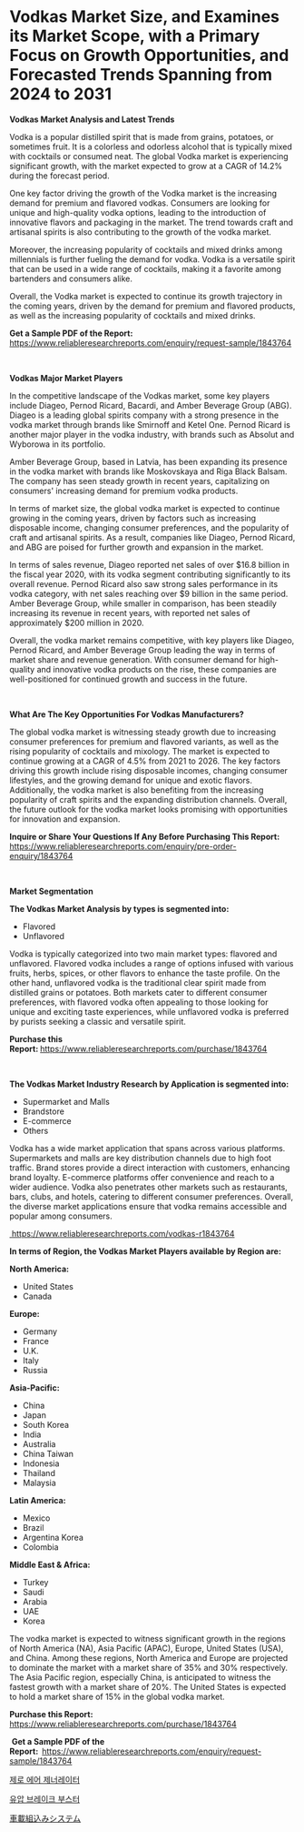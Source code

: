 <p><h1>Vodkas Market Size, and Examines its Market Scope, with a Primary Focus on Growth Opportunities, and Forecasted Trends Spanning from 2024 to 2031</h1></p><p><strong>Vodkas Market Analysis and Latest Trends</strong></p>
<p><p>Vodka is a popular distilled spirit that is made from grains, potatoes, or sometimes fruit. It is a colorless and odorless alcohol that is typically mixed with cocktails or consumed neat. The global Vodka market is experiencing significant growth, with the market expected to grow at a CAGR of 14.2% during the forecast period.</p><p>One key factor driving the growth of the Vodka market is the increasing demand for premium and flavored vodkas. Consumers are looking for unique and high-quality vodka options, leading to the introduction of innovative flavors and packaging in the market. The trend towards craft and artisanal spirits is also contributing to the growth of the vodka market.</p><p>Moreover, the increasing popularity of cocktails and mixed drinks among millennials is further fueling the demand for vodka. Vodka is a versatile spirit that can be used in a wide range of cocktails, making it a favorite among bartenders and consumers alike.</p><p>Overall, the Vodka market is expected to continue its growth trajectory in the coming years, driven by the demand for premium and flavored products, as well as the increasing popularity of cocktails and mixed drinks.</p></p>
<p><strong>Get a Sample PDF of the Report:&nbsp;</strong> <a href="https://www.reliableresearchreports.com/enquiry/request-sample/1843764">https://www.reliableresearchreports.com/enquiry/request-sample/1843764</a></p>
<p>&nbsp;</p>
<p><strong>Vodkas Major Market Players</strong></p>
<p><p>In the competitive landscape of the Vodkas market, some key players include Diageo, Pernod Ricard, Bacardi, and Amber Beverage Group (ABG). Diageo is a leading global spirits company with a strong presence in the vodka market through brands like Smirnoff and Ketel One. Pernod Ricard is another major player in the vodka industry, with brands such as Absolut and Wyborowa in its portfolio.</p><p>Amber Beverage Group, based in Latvia, has been expanding its presence in the vodka market with brands like Moskovskaya and Riga Black Balsam. The company has seen steady growth in recent years, capitalizing on consumers' increasing demand for premium vodka products.</p><p>In terms of market size, the global vodka market is expected to continue growing in the coming years, driven by factors such as increasing disposable income, changing consumer preferences, and the popularity of craft and artisanal spirits. As a result, companies like Diageo, Pernod Ricard, and ABG are poised for further growth and expansion in the market.</p><p>In terms of sales revenue, Diageo reported net sales of over $16.8 billion in the fiscal year 2020, with its vodka segment contributing significantly to its overall revenue. Pernod Ricard also saw strong sales performance in its vodka category, with net sales reaching over $9 billion in the same period. Amber Beverage Group, while smaller in comparison, has been steadily increasing its revenue in recent years, with reported net sales of approximately $200 million in 2020.</p><p>Overall, the vodka market remains competitive, with key players like Diageo, Pernod Ricard, and Amber Beverage Group leading the way in terms of market share and revenue generation. With consumer demand for high-quality and innovative vodka products on the rise, these companies are well-positioned for continued growth and success in the future.</p></p>
<p>&nbsp;</p>
<p><strong>What Are The Key Opportunities For Vodkas Manufacturers?</strong></p>
<p><p>The global vodka market is witnessing steady growth due to increasing consumer preferences for premium and flavored variants, as well as the rising popularity of cocktails and mixology. The market is expected to continue growing at a CAGR of 4.5% from 2021 to 2026. The key factors driving this growth include rising disposable incomes, changing consumer lifestyles, and the growing demand for unique and exotic flavors. Additionally, the vodka market is also benefiting from the increasing popularity of craft spirits and the expanding distribution channels. Overall, the future outlook for the vodka market looks promising with opportunities for innovation and expansion.</p></p>
<p><strong>Inquire or Share Your Questions If Any Before Purchasing This Report:</strong> <a href="https://www.reliableresearchreports.com/enquiry/pre-order-enquiry/1843764">https://www.reliableresearchreports.com/enquiry/pre-order-enquiry/1843764</a></p>
<p>&nbsp;</p>
<p><strong>Market Segmentation</strong></p>
<p><strong>The Vodkas Market Analysis by types is segmented into:</strong></p>
<p><ul><li>Flavored</li><li>Unflavored</li></ul></p>
<p><p>Vodka is typically categorized into two main market types: flavored and unflavored. Flavored vodka includes a range of options infused with various fruits, herbs, spices, or other flavors to enhance the taste profile. On the other hand, unflavored vodka is the traditional clear spirit made from distilled grains or potatoes. Both markets cater to different consumer preferences, with flavored vodka often appealing to those looking for unique and exciting taste experiences, while unflavored vodka is preferred by purists seeking a classic and versatile spirit.</p></p>
<p><strong>Purchase this Report:&nbsp;</strong><a href="https://www.reliableresearchreports.com/purchase/1843764">https://www.reliableresearchreports.com/purchase/1843764</a></p>
<p>&nbsp;</p>
<p><strong>The Vodkas Market Industry Research by Application is segmented into:</strong></p>
<p><ul><li>Supermarket and Malls</li><li>Brandstore</li><li>E-commerce</li><li>Others</li></ul></p>
<p><p>Vodka has a wide market application that spans across various platforms. Supermarkets and malls are key distribution channels due to high foot traffic. Brand stores provide a direct interaction with customers, enhancing brand loyalty. E-commerce platforms offer convenience and reach to a wider audience. Vodka also penetrates other markets such as restaurants, bars, clubs, and hotels, catering to different consumer preferences. Overall, the diverse market applications ensure that vodka remains accessible and popular among consumers.</p></p>
<p><a href="https://www.reliableresearchreports.com/vodkas-r1843764">&nbsp;https://www.reliableresearchreports.com/vodkas-r1843764</a></p>
<p><strong>In terms of Region, the Vodkas Market Players available by Region are:</strong></p>
<p>
    <p> <strong> North America: </strong>
        <ul>
            <li>United States</li>
            <li>Canada</li>
        </ul>
        </p> 
    <p> <strong> Europe: </strong>
        <ul>
            <li>Germany</li>
            <li>France</li>
            <li>U.K.</li>
            <li>Italy</li>
            <li>Russia</li>
        </ul>
        </p> 
    <p> <strong> Asia-Pacific: </strong>
        <ul>
            <li>China</li>
            <li>Japan</li>
            <li>South Korea</li>
            <li>India</li>
            <li>Australia</li>
            <li>China Taiwan</li>
            <li>Indonesia</li>
            <li>Thailand</li>
            <li>Malaysia</li>
        </ul>
        </p> 
    <p> <strong> Latin America: </strong>
        <ul>
            <li>Mexico</li>
            <li>Brazil</li>
            <li>Argentina Korea</li>
            <li>Colombia</li>
        </ul>
        </p> 
    <p> <strong> Middle East & Africa: </strong>
        <ul>
            <li>Turkey</li>
            <li>Saudi</li>
            <li>Arabia</li>
            <li>UAE</li>
            <li>Korea</li>
        </ul>
    </p>
    </p>
<p><p>The vodka market is expected to witness significant growth in the regions of North America (NA), Asia Pacific (APAC), Europe, United States (USA), and China. Among these regions, North America and Europe are projected to dominate the market with a market share of 35% and 30% respectively. The Asia Pacific region, especially China, is anticipated to witness the fastest growth with a market share of 20%. The United States is expected to hold a market share of 15% in the global vodka market.</p></p>
<p><strong>Purchase this Report: </strong><a href="https://www.reliableresearchreports.com/purchase/1843764">https://www.reliableresearchreports.com/purchase/1843764</a></p>
<p>&nbsp;<strong>Get a Sample PDF of the Report:&nbsp;&nbsp;</strong><a href="https://www.reliableresearchreports.com/enquiry/request-sample/1843764">https://www.reliableresearchreports.com/enquiry/request-sample/1843764</a></p>
<p><strong></strong></p>
<p><p><a href="https://medium.com/@frankfurter67567/%EC%A0%9C%EB%A1%9C-%EA%B3%B5%EA%B8%B0-%EB%B0%9C%EC%83%9D%EA%B8%B0-%EC%8B%9C%EC%9E%A5-%EA%B2%BD%EC%9F%81-%EB%B6%84%EC%84%9D-%EC%8B%9C%EC%9E%A5-%EB%8F%99%ED%96%A5-%EB%B0%8F-2031%EB%85%84%EA%B9%8C%EC%A7%80%EC%9D%98-%EC%98%88%EC%B8%A1-7240386451d4">제로 에어 제너레이터</a></p><p><a href="https://medium.com/@boydsmitham726/%ED%95%98%EC%9D%B4%EB%93%9C%EB%A1%9C%EB%A6%AD-%EB%B8%8C%EB%A0%88%EC%9D%B4%ED%81%AC-%EB%B6%80%EC%8A%A4%ED%84%B0-%EC%8B%9C%EC%9E%A5-%EC%A0%84%EB%A7%9D-%EC%82%B0%EC%97%85-%EA%B0%9C%EC%9A%94-%EB%B0%8F-%EC%98%88%EC%B8%A1-2024%EB%85%84%EB%B6%80%ED%84%B0-2031%EB%85%84-46a7a50e65db">유압 브레이크 부스터</a></p><p><a href="https://medium.com/@annchovey2023/%E8%87%AA%E5%8B%95%E8%BB%8A%E7%B5%84%E3%81%BF%E8%BE%BC%E3%81%BF%E3%82%B7%E3%82%B9%E3%83%86%E3%83%A0%E3%81%AE%E5%B8%82%E5%A0%B4-%E3%82%BF%E3%82%A4%E3%83%97-%E5%BF%9C%E7%94%A8-%E5%9C%B0%E7%90%86%E3%81%AB%E3%82%88%E3%82%8B%E5%8C%85%E6%8B%AC%E7%9A%84%E3%81%AA%E8%A9%95%E4%BE%A1-7fd430d0cec7">車載組込みシステム</a></p></p>